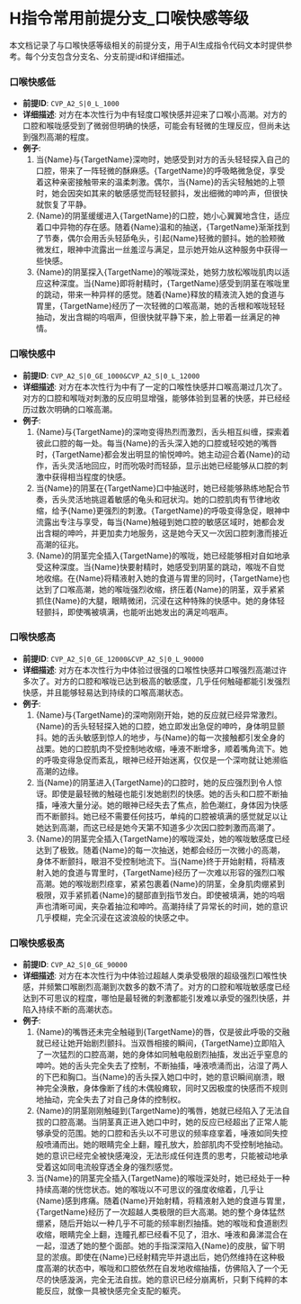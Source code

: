 <!-- filepath: c:\code\era\erArk\.github\prompts\部位快感\指令前提分支_口喉快感.md -->
# H指令常用前提分支_口喉快感等级

本文档记录了与口喉快感等级相关的前提分支，用于AI生成指令代码文本时提供参考。每个分支包含分支名、分支前提id和详细描述。

### 口喉快感低
- **前提ID**: `CVP_A2_S|0_L_1000`
- **详细描述**: 对方在本次性行为中有轻度口喉快感并迎来了口喉小高潮。对方的口腔和喉咙感受到了微弱但明确的快感，可能会有轻微的生理反应，但尚未达到强烈高潮的程度。
- **例子**:
  1. 当{Name}与{TargetName}深吻时，她感受到对方的舌头轻轻探入自己的口腔，带来了一阵轻微的酥麻感。{TargetName}的呼吸略微急促，享受着这种亲密接触带来的温柔刺激。偶尔，当{Name}的舌尖轻触她的上颚时，她会因突如其来的敏感感觉而轻轻颤抖，发出细微的呻吟声，但很快就恢复了平静。
  2. {Name}的阴茎缓缓进入{TargetName}的口腔，她小心翼翼地含住，适应着口中异物的存在感。随着{Name}温和的抽送，{TargetName}渐渐找到了节奏，偶尔会用舌头轻舔龟头，引起{Name}轻微的颤抖。她的脸颊微微发红，眼神中流露出一丝羞涩与满足，显示她开始从这种服务中获得一些快感。
  3. {Name}的阴茎探入{TargetName}的喉咙深处，她努力放松喉咙肌肉以适应这种深度。当{Name}即将射精时，{TargetName}感受到阴茎在喉咙里的跳动，带来一种异样的感觉。随着{Name}释放的精液流入她的食道与胃里，{TargetName}经历了一次轻微的口喉高潮，她的舌根和喉咙轻轻抽动，发出含糊的呜咽声，但很快就平静下来，脸上带着一丝满足的神情。

### 口喉快感中
- **前提ID**: `CVP_A2_S|0_GE_1000&CVP_A2_S|0_L_12000`
- **详细描述**: 对方在本次性行为中有了一定的口喉性快感并口喉高潮过几次了。对方的口腔和喉咙对刺激的反应明显增强，能够体验到显著的快感，并已经经历过数次明确的口喉高潮。
- **例子**:
  1. {Name}与{TargetName}的深吻变得热烈而激烈，舌头相互纠缠，探索着彼此口腔的每一处。每当{Name}的舌头深入她的口腔或轻咬她的嘴唇时，{TargetName}都会发出明显的愉悦呻吟。她主动迎合着{Name}的动作，舌头灵活地回应，时而吮吸时而轻舔，显示出她已经能够从口腔的刺激中获得相当程度的快感。
  2. 当{Name}的阴茎在{TargetName}口中抽送时，她已经能够熟练地配合节奏，舌头灵活地挑逗着敏感的龟头和冠状沟。她的口腔肌肉有节律地收缩，给予{Name}更强烈的刺激。{TargetName}的呼吸变得急促，眼神中流露出专注与享受，每当{Name}触碰到她口腔的敏感区域时，她都会发出含糊的呻吟，并更加卖力地服务，这是她今天又一次因口腔刺激而接近高潮的征兆。
  3. {Name}的阴茎完全插入{TargetName}的喉咙，她已经能够相对自如地承受这种深度。当{Name}快要射精时，她感受到阴茎的跳动，喉咙不自觉地收缩。在{Name}将精液射入她的食道与胃里的同时，{TargetName}也达到了口喉高潮，她的喉咙强烈收缩，挤压着{Name}的阴茎，双手紧紧抓住{Name}的大腿，眼睛微闭，沉浸在这种特殊的快感中。她的身体轻轻颤抖，即使嘴被填满，也能听出她发出的满足呜咽声。

### 口喉快感高
- **前提ID**: `CVP_A2_S|0_GE_12000&CVP_A2_S|0_L_90000`
- **详细描述**: 对方在本次性行为中体验过很强的口喉性快感并口喉强烈高潮过许多次了。对方的口腔和喉咙已达到极高的敏感度，几乎任何触碰都能引发强烈快感，并且能够轻易达到持续的口喉高潮状态。
- **例子**:
  1. {Name}与{TargetName}的深吻刚刚开始，她的反应就已经异常激烈。{Name}的舌头轻轻探入她的口腔，她立即发出急促的呻吟，身体明显颤抖。她的舌头敏感到惊人的地步，与{Name}的每一次接触都引发全身的战栗。她的口腔肌肉不受控制地收缩，唾液不断增多，顺着嘴角流下。她的呼吸变得急促而紊乱，眼神已经开始迷离，仅仅是一个深吻就让她濒临高潮的边缘。
  2. 当{Name}的阴茎进入{TargetName}的口腔时，她的反应强烈到令人惊讶。即使是最轻微的触碰也能引发她剧烈的快感。她的舌头和口腔不断抽搐，唾液大量分泌。她的眼神已经失去了焦点，脸色潮红，身体因为快感而不断颤抖。她已经不需要任何技巧，单纯的口腔被填满的感觉就足以让她达到高潮，而这已经是她今天第不知道多少次因口腔刺激而高潮了。
  3. {Name}的阴茎完全插入{TargetName}的喉咙深处，她的喉咙敏感度已经达到了极致。随着{Name}的每一次抽送，她都会经历一次微小的高潮，身体不断颤抖，眼泪不受控制地流下。当{Name}终于开始射精，将精液射入她的食道与胃里时，{TargetName}经历了一次难以形容的强烈口喉高潮。她的喉咙剧烈痉挛，紧紧包裹着{Name}的阴茎，全身肌肉绷紧到极限，双手紧抓着{Name}的腿部直到指节发白。即使被填满，她的呜咽声也清晰可闻，夹杂着抽泣和呻吟。高潮持续了异常长的时间，她的意识几乎模糊，完全沉浸在这波浪般的快感之中。

### 口喉快感极高
- **前提ID**: `CVP_A2_S|0_GE_90000`
- **详细描述**: 对方在本次性行为中体验过超越人类承受极限的超级强烈口喉性快感，并频繁口喉剧烈高潮到次数多的数不清了。对方的口腔和喉咙敏感度已经达到不可思议的程度，哪怕是最轻微的刺激都能引发难以承受的强烈快感，并陷入持续不断的高潮状态。
- **例子**:
  1. {Name}的嘴唇还未完全触碰到{TargetName}的唇，仅是彼此呼吸的交融就已经让她开始剧烈颤抖。当双唇相接的瞬间，{TargetName}立即陷入了一次猛烈的口腔高潮，她的身体如同触电般剧烈抽搐，发出近乎窒息的呻吟。她的舌头完全失去了控制，不断抽搐，唾液喷涌而出，沾湿了两人的下巴和胸口。当{Name}的舌头探入她口中时，她的意识瞬间崩溃，眼神完全涣散，身体像断了线的木偶般瘫软，同时又因极度的快感而不规则地抽动，完全失去了对自己身体的控制权。
  2. {Name}的阴茎刚刚触碰到{TargetName}的嘴唇，她就已经陷入了无法自拔的口腔高潮。当阴茎真正进入她口中时，她的反应已经超出了正常人能够承受的范围。她的口腔和舌头以不可思议的频率痉挛着，唾液如同失控般喷涌而出。她的眼睛完全上翻，瞳孔放大，脸部肌肉不受控制地抽动。她的意识已经完全被快感淹没，无法形成任何连贯的思考，只能被动地承受着这如同电流般穿透全身的强烈感觉。
  3. 当{Name}的阴茎完全插入{TargetName}的喉咙深处时，她已经处于一种持续高潮的恍惚状态。她的喉咙以不可思议的强度收缩着，几乎让{Name}感到疼痛。随着{Name}开始射精，将精液射入她的食道与胃里，{TargetName}经历了一次超越人类极限的巨大高潮。她的整个身体猛然绷紧，随后开始以一种几乎不可能的频率剧烈抽搐。她的喉咙和食道剧烈收缩，眼睛完全上翻，连瞳孔都已经看不见了，泪水、唾液和鼻涕混合在一起，湿透了她的整个面部。她的手指深深陷入{Name}的皮肤，留下明显的淤痕。即使在{Name}已经射精完毕并退出后，她仍然维持在这种极度高潮的状态中，喉咙和口腔依然在自发地收缩抽搐，仿佛陷入了一个无尽的快感漩涡，完全无法自拔。她的意识已经分崩离析，只剩下纯粹的本能反应，就像一具被快感完全支配的躯壳。
